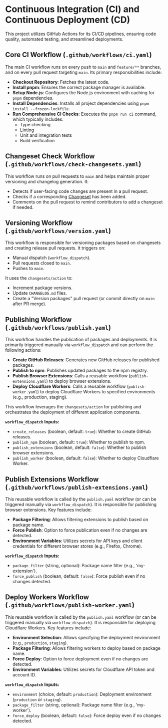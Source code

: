 # Continuous Integration (CI) and Continuous Deployment (CD)

This project utilizes GitHub Actions for its CI/CD pipelines, ensuring code quality, automated testing, and streamlined deployments.

## Core CI Workflow (`.github/workflows/ci.yaml`)

The main CI workflow runs on every push to `main` and `feature/**` branches, and on every pull request targeting `main`. Its primary responsibilities include:

-   **Checkout Repository**: Fetches the latest code.
-   **Install pnpm**: Ensures the correct package manager is available.
-   **Setup Node.js**: Configures the Node.js environment with caching for `pnpm` dependencies.
-   **Install Dependencies**: Installs all project dependencies using `pnpm install --frozen-lockfile`.
-   **Run Comprehensive CI Checks**: Executes the `pnpm run ci` command, which typically includes:
    -   Type checking
    -   Linting
    -   Unit and integration tests
    -   Build verification

## Changeset Check Workflow (`.github/workflows/check-changesets.yaml`)

This workflow runs on pull requests to `main` and helps maintain proper versioning and changelog generation. It:

-   Detects if user-facing code changes are present in a pull request.
-   Checks if a corresponding [Changeset](https://github.com/changesets/changesets) has been added.
-   Comments on the pull request to remind contributors to add a changeset if needed.

## Versioning Workflow (`.github/workflows/version.yaml`)

This workflow is responsible for versioning packages based on changesets and creating release pull requests. It triggers on:

-   Manual dispatch (`workflow_dispatch`).
-   Pull requests closed to `main`.
-   Pushes to `main`.

It uses the `changesets/action` to:

-   Increment package versions.
-   Update `CHANGELOG.md` files.
-   Create a "Version packages" pull request (or commit directly on `main` after PR merge).

## Publishing Workflow (`.github/workflows/publish.yaml`)

This workflow handles the publication of packages and deployments. It is primarily triggered manually via `workflow_dispatch` and can perform the following actions:

-   **Create GitHub Releases**: Generates new GitHub releases for published packages.
-   **Publish to npm**: Publishes updated packages to the npm registry.
-   **Publish Browser Extensions**: Calls a reusable workflow (`publish-extensions.yaml`) to deploy browser extensions.
-   **Deploy Cloudflare Workers**: Calls a reusable workflow (`publish-worker.yaml`) to deploy Cloudflare Workers to specified environments (e.g., production, staging).

This workflow leverages the `changesets/action` for publishing and orchestrates the deployment of different application components.

**`workflow_dispatch` Inputs:**
- `create_releases` (boolean, default: `true`): Whether to create GitHub releases.
- `publish_npm` (boolean, default: `true`): Whether to publish to npm.
- `publish_extensions` (boolean, default: `false`): Whether to publish browser extensions.
- `publish_worker` (boolean, default: `false`): Whether to deploy Cloudflare Worker.

## Publish Extensions Workflow (`.github/workflows/publish-extensions.yaml`)

This reusable workflow is called by the `publish.yaml` workflow (or can be triggered manually via `workflow_dispatch`). It is responsible for publishing browser extensions. Key features include:

-   **Package Filtering**: Allows filtering extensions to publish based on package name.
-   **Force Publish**: Option to force publication even if no changes are detected.
-   **Environment Variables**: Utilizes secrets for API keys and client credentials for different browser stores (e.g., Firefox, Chrome).

**`workflow_dispatch` Inputs:**
- `package_filter` (string, optional): Package name filter (e.g., 'my-extension').
- `force_publish` (boolean, default: `false`): Force publish even if no changes detected.

## Deploy Workers Workflow (`.github/workflows/publish-worker.yaml`)

This reusable workflow is called by the `publish.yaml` workflow (or can be triggered manually via `workflow_dispatch`). It is responsible for deploying Cloudflare Workers. Key features include:

-   **Environment Selection**: Allows specifying the deployment environment (e.g., `production`, `staging`).
-   **Package Filtering**: Allows filtering workers to deploy based on package name.
-   **Force Deploy**: Option to force deployment even if no changes are detected.
-   **Environment Variables**: Utilizes secrets for Cloudflare API token and account ID.

**`workflow_dispatch` Inputs:**
- `environment` (choice, default: `production`): Deployment environment (`production` or `staging`).
- `package_filter` (string, optional): Package name filter (e.g., 'my-worker').
- `force_deploy` (boolean, default: `false`): Force deploy even if no changes detected.
